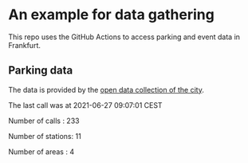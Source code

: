 # An example for data gathering

This repo uses the GitHub Actions to access parking and event data in Frankfurt.

## Parking data
The data is provided by the [open data collection of the city](https://www.offenedaten.frankfurt.de/).

The last call was at 2021-06-27 09:07:01 CEST

Number of calls   : 233

Number of stations:  11

Number of areas   :   4

